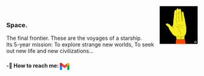 <img src="https://raw.githubusercontent.com/KatlenVanessa/KatlenVanessa/master/200w.gif" align="right" width="100" > 
<br>
<h4><h3>Space.</h3> The final frontier. These are the voyages of a starship.<br>
Its 5-year mission: To explore strange new worlds, To seek out new life and new civilizations...</h4>
<br>
<h4>-🔔 How to reach me: 
<a href="mailto:katlenvanessa15@gmail.com" target="blank"><img align="center" src="https://raw.githubusercontent.com/KatlenVanessa/KatlenVanessa/master/5968534.png" height="25" /></a></h4>

